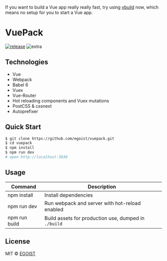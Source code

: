If you want to build a Vue app really really fast, try using [vbuild](https://github.com/egoist/vbuild) now, which means no setup for you to start a Vue app.

# VuePack

[![release](https://img.shields.io/github/release/egoist/vuepack.svg)](https://github.com/egoist/vuepack/releases)
![extra](https://img.shields.io/badge/actively%20maintained-yes-ff69b4.svg)

## Technologies

- Vue
- Webpack
- Babel 6
- Vuex
- Vue-Router
- Hot reloading components and Vuex mutations
- PostCSS & cssnext
- Autoprefixer

## Quick Start

```bash
$ git clone https://github.com/egoist/vuepack.git 
$ cd vuepack
$ npm install
$ npm run dev
# open http://localhost:3030
```

## Usage

|Command|Description|
|---|---|
|npm install|Install dependencies|
|npm run dev|Run webpack and server with hot-reload enabled|
|npm run build|Build assets for production use, dumped in `./build`|

## License

MIT &copy; [EGOIST](https://github.com/egoist)
